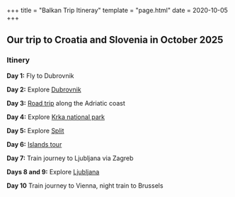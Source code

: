 +++
title = "Balkan Trip Itineray"
template = "page.html"
date = 2020-10-05
+++

## Our trip to Croatia and Slovenia in October 2025

### Itinery

**Day 1:** Fly to Dubrovnik

**Day 2:** Explore [Dubrovnik](dubrovnik/)

**Day 3:** [Road trip](road-trip/) along the Adriatic coast

**Day 4:** Explore [Krka national park](krka/)

**Day 5:** Explore [Split](split/)

**Day 6:** [Islands tour](islands/)

**Day 7:** Train journey to Ljubljana via Zagreb

**Days 8 and 9:** Explore [Ljubljana](ljubljana/)

**Day 10** Train journey to Vienna, night train to Brussels
